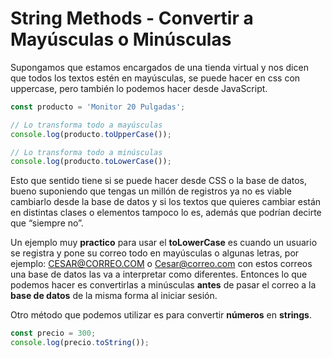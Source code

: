 # String Methods - Convertir a Mayúsculas o Minúsculas

Supongamos que estamos encargados de una tienda virtual y nos dicen que todos los textos estén en mayúsculas, se puede hacer en css con uppercase, pero también lo podemos hacer desde JavaScript.

```jsx
const producto = 'Monitor 20 Pulgadas';

// Lo transforma todo a mayúsculas
console.log(producto.toUpperCase());

// Lo transforma todo a minúsculas
console.log(producto.toLowerCase());
```

Esto que sentido tiene si se puede hacer desde CSS o la base de datos, bueno suponiendo que tengas un millón de registros ya no es viable cambiarlo desde la base de datos y si los textos que quieres cambiar están en distintas clases o elementos tampoco lo es, además que podrían decirte que “siempre no”.

Un ejemplo muy **practico** para usar el **toLowerCase** es cuando un usuario se registra y pone su correo todo en mayúsculas o algunas letras, por ejemplo: [CESAR@CORREO.COM](mailto:CESAR@CORREO.COM) o [Cesar@correo.com](mailto:Cesar@correo.com) con estos correos una base de datos las va a interpretar como diferentes. Entonces lo que podemos hacer es convertirlas a minúsculas **antes** de pasar el correo a la **base de datos** de la misma forma al iniciar sesión.

Otro método que podemos utilizar es para convertir **números** en **strings**.

```jsx
const precio = 300;
console.log(precio.toString());
```